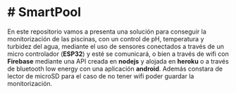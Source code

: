 # # SmartPool

En este repositorio vamos a presenta una solución para conseguir la monitorización de las piscinas, con un control de pH, temperatura y turbidez del agua, mediante el uso de sensores conectados a través de un micro controlador (**ESP32**) y esté se comunicará, o bien a través de wifi con **Firebase** mediante una API creada en **nodejs** y alojada en **heroku** o a través de bluetooth low energy con una aplicación **android**.
Además constara de lector de microSD para el caso de no tener wifi poder guardar la monitorización.